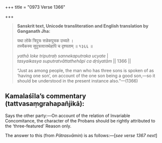 +++
title = "0973 Verse 1366"

+++
> **Sanskrit text, Unicode transliteration and English translation by Ganganath Jha:** 
>
> यथा लोके त्रिपुत्रः सन्नेकपुत्रक उच्यते ।  
> तस्यैकस्य सुपुत्रत्वात्तथेहापि च दृश्यताम् ॥ १३६६ ॥ 
>
> *yathā loke triputraḥ sannekaputraka ucyate* \|  
> *tasyaikasya suputratvāttathehāpi ca dṛśyatām* \|\| 1366 \|\| 
>
> “Just as among people, the man who has three sons is spoken of as ‘having one son’, on account of the one son being a good son,—so it should be understood in the present instance also.”—(1366)



## Kamalaśīla’s commentary (tattvasaṃgrahapañjikā):

Says the other party:—On account of the relation of Invariable Concomitance, the character of the Probans should be rightly attributed to the ‘three-featured’ Reason only.

The answer to this (from *Pātrasvāmin*) is as follows:—[*see verse 1367 next*]


